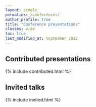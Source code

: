 ```yaml
---
layout: single
permalink: /conferences/
author_profile: true
title: "Conference presentations"
classes: wide
toc: true
last_modified_at: September 2022
---
```


## Contributed presentations

{% include contributed.html %}

## Invited talks

{% include invited.html %}

